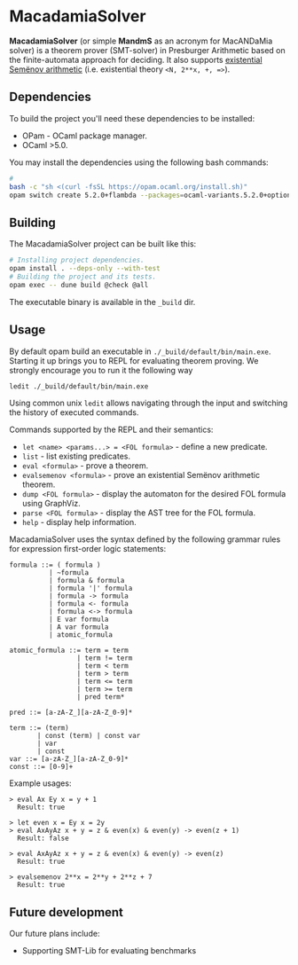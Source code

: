 # MacadamiaSolver

__MacadamiaSolver__ (or simple __MandmS__ as an acronym for MacANDaMia solver) is a theorem prover (SMT-solver) in Presburger Arithmetic based on the finite-automata approach for deciding. It also supports [existential Semёnov arithmetic](https://arxiv.org/abs/2306.14593) (i.e. existential theory `<N, 2**x, +, =>`).

## Dependencies
To build the project you'll need these dependencies to be installed:
- OPam - OCaml package manager.
- OCaml >5.0.

You may install the dependencies using the following bash commands:
```bash
#
bash -c "sh <(curl -fsSL https://opam.ocaml.org/install.sh)"
opam switch create 5.2.0+flambda --packages=ocaml-variants.5.2.0+options,ocaml-option-flambda --yes
```

## Building
The MacadamiaSolver project can be built like this:
```bash
# Installing project dependencies.
opam install . --deps-only --with-test
# Building the project and its tests.
opam exec -- dune build @check @all
```

The executable binary is available in the `_build` dir.

## Usage

By default opam build an executable in `./_build/default/bin/main.exe`. Starting it up brings you to REPL for evaluating theorem proving. We strongly encourage you to run it the following way
```bash
ledit ./_build/default/bin/main.exe
```
Using common unix `ledit` allows navigating through the input and switching the history of executed commands.

Commands supported by the REPL and their semantics:
- `let <name> <params...> = <FOL formula>` - define a new predicate.
- `list` - list existing predicates.
- `eval <formula>` - prove a theorem.
- `evalsemenov <formula>` - prove an existential Semёnov arithmetic theorem.
- `dump <FOL formula>` - display the automaton for the desired FOL formula using GraphViz.
- `parse <FOL formula>` - display the AST tree for the FOL formula.
- `help` - display help information.

MacadamiaSolver uses the syntax defined by the following grammar rules for expression first-order logic statements:
```
formula ::= ( formula )
          | ~formula
          | formula & formula
          | formula '|' formula
          | formula -> formula
          | formula <- formula
          | formula <-> formula
          | E var formula
          | A var formula
          | atomic_formula

atomic_formula ::= term = term
                 | term != term
                 | term < term
                 | term > term
                 | term <= term
                 | term >= term
                 | pred term*

pred ::= [a-zA-Z_][a-zA-Z_0-9]*

term ::= (term)
       | const (term) | const var
       | var
       | const
var ::= [a-zA-Z_][a-zA-Z_0-9]*
const ::= [0-9]+
```

Example usages:
```
> eval Ax Ey x = y + 1
  Result: true

> let even x = Ey x = 2y
> eval AxAyAz x + y = z & even(x) & even(y) -> even(z + 1)
  Result: false

> eval AxAyAz x + y = z & even(x) & even(y) -> even(z)
  Result: true

> evalsemenov 2**x = 2**y + 2**z + 7
  Result: true
```


## Future development

Our future plans include:
- Supporting SMT-Lib for evaluating benchmarks

